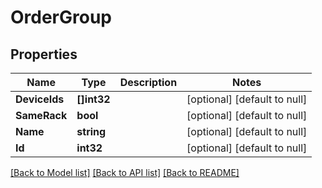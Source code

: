 # OrderGroup

## Properties
Name | Type | Description | Notes
------------ | ------------- | ------------- | -------------
**DeviceIds** | **[]int32** |  | [optional] [default to null]
**SameRack** | **bool** |  | [optional] [default to null]
**Name** | **string** |  | [optional] [default to null]
**Id** | **int32** |  | [optional] [default to null]

[[Back to Model list]](../README.md#documentation-for-models) [[Back to API list]](../README.md#documentation-for-api-endpoints) [[Back to README]](../README.md)


